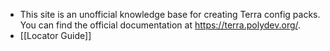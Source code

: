 - This site is an unofficial knowledge base for creating Terra config packs. You can find the official documentation at https://terra.polydev.org/.
- [[Locator Guide]]